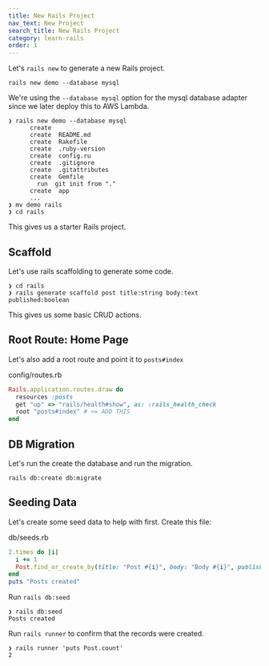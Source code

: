 ```yaml
---
title: New Rails Project
nav_text: New Project
search_title: New Rails Project
category: learn-rails
order: 1
---
```


Let's `rails new` to generate a new Rails project.

    rails new demo --database mysql

We're using the `--database mysql` option for the mysql database adapter since we later deploy this to AWS Lambda.

    ❯ rails new demo --database mysql
          create
          create  README.md
          create  Rakefile
          create  .ruby-version
          create  config.ru
          create  .gitignore
          create  .gitattributes
          create  Gemfile
            run  git init from "."
          create  app
          ...
    ❯ mv demo rails
    ❯ cd rails

This gives us a starter Rails project.

## Scaffold

Let's use rails scaffolding to generate some code.

    ❯ cd rails
    ❯ rails generate scaffold post title:string body:text published:boolean

This gives us some basic CRUD actions.

## Root Route: Home Page

Let's also add a root route and point it to `posts#index`

config/routes.rb

```ruby
Rails.application.routes.draw do
  resources :posts
  get "up" => "rails/health#show", as: :rails_health_check
  root "posts#index" # <= ADD THIS
end
```

## DB Migration

Let's run the create the database and run the migration.

    rails db:create db:migrate

## Seeding Data

Let's create some seed data to help with first. Create this file:

db/seeds.rb

```ruby
2.times do |i|
  i += 1
  Post.find_or_create_by(title: "Post #{i}", body: "Body #{i}", published: true)
end
puts "Posts created"
```

Run `rails db:seed`

    ❯ rails db:seed
    Posts created

Run `rails runner` to confirm that the records were created.

    ❯ rails runner 'puts Post.count'
    2

